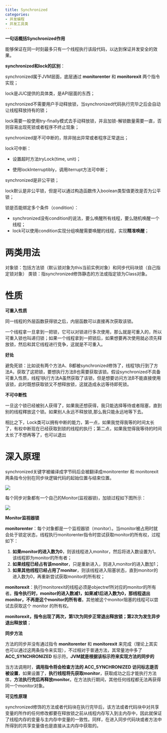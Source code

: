 ```yaml
---
title: Synchronized
categories: 
- 并发编程
- 并发工具类
---
```


**一句话概括Synchronized作用**

能够保证在同一时刻最多只有一个线程执行该段代码，以达到保证并发安全的效果。

**synchronized和lock的区别**：

synchronized属于JVM层面，底层通过 **monitorenter** 和 **monitorexit** 两个指令实现；

lock是JUC提供的具体类，是API层面的东西；

synchronized不需要用户手动释放锁，当synchronized代码执行完毕之后会自动让线程释放持有的锁；

lock需要一般使用try-finally模式去手动释放锁，并且加锁-解锁数量需要一直，否则容易出现死锁或者程序不终止现象；

synchronized是不可中断的，除非抛出异常或者程序正常退出；

lock可中断：

* 设置超时方法tryLock(time, unit)；

* 使用lockInterruptibly，调用iterrupt方法可中断；

synchronized是非公平锁；

lock默认是非公平锁，但是可以通过构造函数传入boolean类型值更改是否为公平锁；

锁是否能绑定多个条件（condition）：

- synchronized没有condition的说法，要么唤醒所有线程，要么随机唤醒一个线程；
- lock可以使用condition实现分组唤醒需要唤醒的线程，实现**精准唤醒**；

# 两类用法

对象锁：包括方法锁（默认锁对象为this当前实例对象）和同步代码块锁（自己指定锁对象）
类锁：指synchronized修饰静态的方法或指定锁为Class对象。

# 性质

**可重入性质**

同一线程的外层函数获得锁之后，内层函数可以直接再次获取该锁。

一个线程拿一旦拿到一把锁，它可以对锁进行多次使用，那么就是可重入的，所以可重入锁也叫递归锁；如果一个线程拿到一把锁后，如果想要再次使用就必须先释放锁，然后和其它线程进行竞争，这就是不可重入。

**好处**

避免死锁：比如说有两个方法A、B都被synchronized修饰了，线程1执行到了方法A，获取了这把锁，要想执行方法B也需要获取该锁。假设synchronized不具备可重入性质，线程1执行方法A虽然获取了该锁，但是想要访问方法B不能直接使用该锁，此时既想获取锁又不想释放锁，这就造成永远等待即死锁。

**不可中断性**

一旦这个锁已经被别人获得了，如果我还想获得，我只能选择等待或者阻塞，直到别的线程釋放这个锁。如果别人永远不释放锁,那么我只能永远地等下去。

相比之下，Lock类可以拥有中断的能力，第一点，如果我觉得我等的时间太长了，有权中断现在已经获取到锁的线程的执行；第二点，如果我觉得我等待的时间太长了不想再等了，也可以退出

# 深入原理

synchronized关键字被编译成字节码后会被翻译成monitorenter 和 monitorexit 两条指令分别在同步块逻辑代码的起始位置与结束位置。

![](https://p1-juejin.byteimg.com/tos-cn-i-k3u1fbpfcp/1844800b7456408ab8f50d8f7d52940e~tplv-k3u1fbpfcp-watermark.image)

每个同步对象都有一个自己的Monitor(监视器锁)，加锁过程如下图所示：

![](https://p1-juejin.byteimg.com/tos-cn-i-k3u1fbpfcp/4dfc33d036694f46a11b70abdfba8e03~tplv-k3u1fbpfcp-watermark.image)

**Monitor监视器锁**

**monitorenter**：每个对象都是一个监视器锁（monitor）。当monitor被占用时就会处于锁定状态，线程执行monitorenter指令时尝试获取monitor的所有权，过程如下：

1. **如果monitor的进入数为0**，则该线程进入monitor，然后将进入数设置为1，该线程即为monitor的所有者；
2. **如果线程已经占有该monitor**，只是重新进入，则进入monitor的进入数加1；
3. **如果其他线程已经占用了monitor**，则该线程进入阻塞状态，直到monitor的进入数为0，再重新尝试获取monitor的所有权；

**monitorexit**：执行monitorexit的线程必须是objectref所对应的monitor的所有者。**指令执行时，monitor的进入数减1，如果减1后进入数为0，那线程退出monitor，不再是这个monitor的所有者**。其他被这个monitor阻塞的线程可以尝试去获取这个 monitor 的所有权。

**monitorexit，指令出现了两次，第1次为同步正常退出释放锁；第2次为发生异步退出释放锁**；

**同步方法**

方法的同步并没有通过指令 **monitorenter** 和 **monitorexit** 来完成（理论上其实也可以通过这两条指令来实现），不过相对于普通方法，其常量池中多了 **ACC_SYNCHRONIZED** 标示符。**JVM就是根据该标示符来实现方法的同步的**

当方法调用时，**调用指令将会检查方法的 ACC_SYNCHRONIZED 访问标志是否被设置**，如果设置了，**执行线程将先获取monitor**，获取成功之后才能执行方法体，**方法执行完后再释放monitor**。在方法执行期间，其他任何线程都无法再获得同一个monitor对象。

**可见性原理**

synchronized修饰的方法或者代码块在执行完毕后，该方法或者代码块中对共享变量的所作的任何修改都要在释放锁之前从线程内存写入到主内存中，因此就保证了线程内存的变量与主内存中变量的一致性。同样，在进入同步代码块或者方法中所得到的共享变量值也是直接从主内存中获取的。